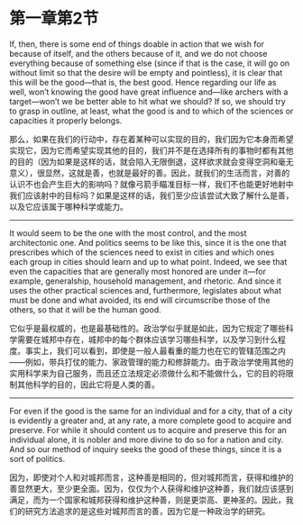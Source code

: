# 第一章第2节

If, then, there is some end of things doable in action that we wish for because of itself, and the others because of it, and we do not choose everything because of something else (since if that is the case, it will go on without limit so that the desire will be empty and pointless), it is clear that this will be the good—that is, the best good. Hence regarding our life as well, won’t knowing the good have great influence and—like archers with a target—won’t we be better able to hit what we should? If so, we should try to grasp in outline, at least, what the good is and to which of the sciences or capacities it properly belongs.

那么，如果在我们的行动中，存在着某种可以实现的目的，我们因为它本身而希望实现它，因为它而希望实现其他的目的，我们并不是在选择所有的事物时都有其他的目的（因为如果是这样的话，就会陷入无限倒退，这样欲求就会变得空洞和毫无意义），很显然，这就是善，也就是最好的善。因此，就我们的生活而言，对善的认识不也会产生巨大的影响吗？就像弓箭手瞄准目标一样，我们不也能更好地射中我们应该射中的目标吗？如果是这样的话，我们至少应该尝试大致了解什么是善，以及它应该属于哪种科学或能力。

---

It would seem to be the one with the most control, and the most architectonic one. And politics seems to be like this, since it is the one that prescribes which of the sciences need to exist in cities and which ones each group in cities should learn and up to what point. Indeed, we see that even the capacities that are generally most honored are under it—for example, generalship, household management, and rhetoric. And since it uses the other practical sciences and, furthermore, legislates about what must be done and what avoided, its end will circumscribe those of the others, so that it will be the human good.

它似乎是最权威的，也是最基础性的。政治学似乎就是如此，因为它规定了哪些科学需要在城邦中存在，城邦中的每个群体应该学习哪些科学，以及学习到什么程度。事实上，我们可以看到，即使是一般人最看重的能力也在它的管辖范围之内——例如，带兵打仗的能力、家政管理的能力和修辞能力。由于政治学使用其他的实用科学来为自己服务，而且还立法规定必须做什么和不能做什么，它的目的将限制其他科学的目的，因此它将是人类的善。

---

For even if the good is the same for an individual and for a city, that of a city is evidently a greater and, at any rate, a more complete good to acquire and preserve. For while it should content us to acquire and preserve this for an individual alone, it is nobler and more divine to do so for a nation and city. And so our method of inquiry seeks the good of these things, since it is a sort of politics.

因为，即使对个人和对城邦而言，这种善是相同的，但对城邦而言，获得和维护的善显然更大，至少更全面。因为，仅仅为个人获得和维护这种善，我们就应该感到满足，而为一个国家和城邦获得和维护这种善，则是更崇高、更神圣的。因此，我们的研究方法追求的是这些对城邦而言的善，因为它是一种政治学的研究。